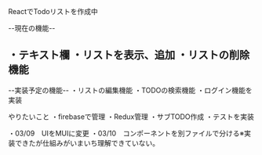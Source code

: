 ReactでTodoリストを作成中

--現在の機能--

・テキスト欄
・リストを表示、追加
・リストの削除機能
--------------------------

--実装予定の機能--
・リストの編集機能
・TODOの検索機能
・ログイン機能を実装

やりたいこと
・firebaseで管理
・Redux管理
・サブTODO作成
・テストを実装


・03/09　UIをMUIに変更
・03/10　コンポーネントを別ファイルで分ける※実装できたが仕組みがいまいち理解できていない。
